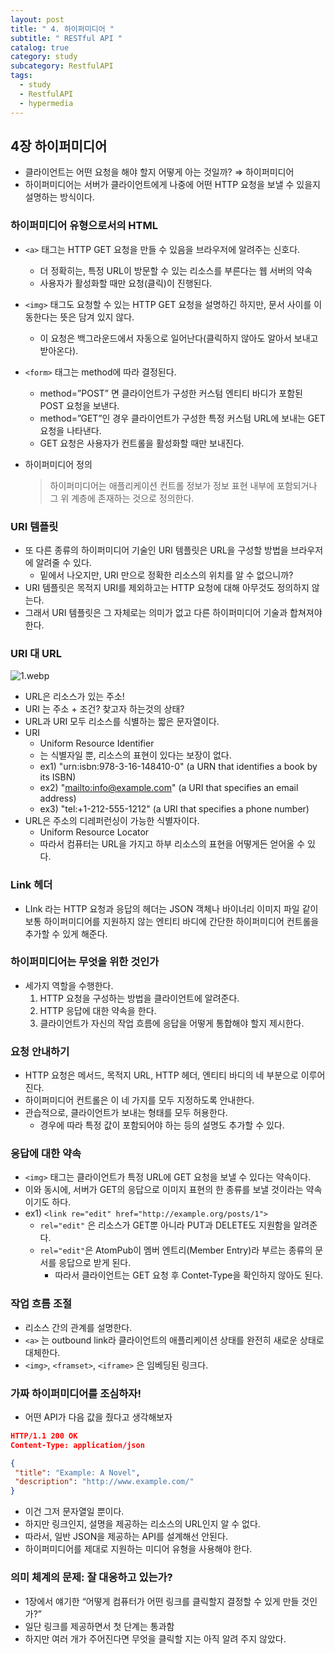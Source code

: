 ```yaml
---
layout: post
title: " 4. 하이퍼미디어 "
subtitle: " RESTful API "
catalog: true
category: study
subcategory: RestfulAPI
tags:
  - study
  - RestfulAPI
  - hypermedia
---
```


## 4장 하이퍼미디어

- 클라이언트는 어떤 요청을 해야 할지 어떻게 아는 것일까? ⇒ 하이퍼미디어
- 하이퍼미디어는 서버가 클라이언트에게 나중에 어떤 HTTP 요청을 보낼 수 있을지 설명하는 방식이다.

### 하이퍼미디어 유형으로서의 HTML

- `<a>` 태그는 HTTP GET 요청을 만들 수 있음을 브라우저에 알려주는 신호다.
    - 더 정확히는, 특정 URL이 방문할 수 있는 리소스를 부른다는 웹 서버의 약속
    - 사용자가 활성화할 때만 요청(클릭)이 진행된다.
- `<img>` 태그도 요청할 수 있는 HTTP GET 요청을 설명하긴 하지만, 문서 사이를 이동한다는 뜻은 담겨 있지 않다.
    - 이 요청은 백그라운드에서 자동으로 일어난다(클릭하지 않아도 알아서 보내고 받아온다).
- `<form>` 태그는 method에 따라 결정된다.
    - method=”POST” 면 클라이언트가 구성한 커스텀 엔티티 바디가 포함된 POST 요청을 보낸다.
    - method=”GET”인 경우 클라이언트가 구성한 특정 커스텀 URL에 보내는 GET 요청을 나타낸다.
    - GET 요청은 사용자가 컨트롤을 활성화할 때만 보내진다.
- 하이퍼미디어 정의
    
    > 하이퍼미디어는 애플리케이션 컨트롤 정보가 정보 표현 내부에 포함되거나 그 위 계층에 존재하는 것으로 정의한다.
    > 

### URI 템플릿

- 또 다른 종류의 하이퍼미디어 기술인 URI 템플릿은 URL을 구성할 방법을 브라우저에 알려줄 수 있다.
    - 밑에서 나오지만, URI 만으로 정확한 리소스의 위치를 알 수 없으니까?
- URI 템플릿은 목적지 URI를 제외하고는 HTTP 요청에 대해 아무것도 정의하지 않는다.
- 그래서 URI 템플릿은 그 자체로는 의미가 없고 다른 하이퍼미디어 기술과 합쳐져야 한다.

### URI 대 URL

![1.webp](https://cdn.jsdelivr.net/gh/importunate-dev/importunate-dev.github.io/img/study/RestfulAPI/240918/1.webp)
- URL은 리소스가 있는 주소!
- URI 는 주소 + 조건? 찾고자 하는것의 상태?
- URL과 URI 모두 리소스를 식별하는 짧은 문자열이다.
- URI
    - Uniform Resource Identifier
    - 는 식별자일 뿐, 리소스의 표현이 있다는 보장이 없다.
    - ex1) "urn:isbn:978-3-16-148410-0" (a URN that identifies a book by its ISBN)
    - ex2) "[mailto:info@example.com](mailto:info@example.com)" (a URI that specifies an email address)
    - ex3) "tel:+1-212-555-1212" (a URI that specifies a phone number)
- URL은 주소의 디레퍼런싱이 가능한 식별자이다.
    - Uniform Resource Locator
    - 따라서 컴퓨터는 URL을 가지고 하부 리소스의 표현을 어떻게든 얻어올 수 있다.

### Link 헤더

- LInk 라는 HTTP 요청과 응답의 헤더는 JSON 객체나 바이너리 이미지 파일 같이 보통 하이퍼미디어를 지원하지 않는 엔티티 바디에 간단한 하이퍼미디어 컨트롤을 추가할 수 있게 해준다.

### 하이퍼미디어는 무엇을 위한 것인가

- 세가지 역할을 수행한다.
    1. HTTP 요청을 구성하는 방법을 클라이언트에 알려준다.
    2. HTTP 응답에 대한 약속을 한다.
    3. 클라이언트가 자신의 작업 흐름에 응답을 어떻게 통합해야 할지 제시한다.

### 요청 안내하기

- HTTP 요청은 메서드, 목적지 URL, HTTP 헤더, 엔티티 바디의 네 부분으로 이루어진다.
- 하이퍼미디어 컨트롤은 이 네 가지를 모두 지정하도록 안내한다.
- 관습적으로, 클라이언트가 보내는 형태를 모두 허용한다.
    - 경우에 따라 특정 값이 포함되어야 하는 등의 설명도 추가할 수 있다.

### 응답에 대한 약속

- `<img>` 태그는 클라이언트가 특정 URL에 GET 요청을 보낼 수 있다는 약속이다.
- 이와 동시에, 서버가 GET의 응답으로 이미지 표현의 한 종류를 보낼 것이라는 약속이기도 하다.
- ex1) `<link re="edit" href="http://example.org/posts/1">`
    - `rel="edit"` 은 리소스가 GET뿐 아니라 PUT과 DELETE도 지원함을 알려준다.
    - `rel="edit"`은 AtomPub이 멤버 엔트리(Member Entry)라 부르는 종류의 문서를 응답으로 받게 된다.
        - 따라서 클라이언트는 GET 요청 후 Contet-Type을 확인하지 않아도 된다.

### 작업 흐름 조절

- 리소스 간의 관계를 설명한다.
- `<a>` 는 outbound link라 클라이언트의 애플리케이션 상태를 완전히 새로운 상태로 대체한다.
- `<img>`, `<framset>`, `<iframe>` 은 임베딩된 링크다.

### 가짜 하이퍼미디어를 조심하자!

- 어떤 API가 다음 값을 줬다고 생각해보자

```json
HTTP/1.1 200 OK
Content-Type: application/json

{
 "title": "Example: A Novel",
 "description": "http://www.example.com/"
}
```

- 이건 그저 문자열일 뿐이다.
- 하지만 링크인지, 설명을 제공하는 리소스의 URL인지 알 수 없다.
- 따라서, 일반 JSON을 제공하는 API를 설계해선 안된다.
- 하이퍼미디어를 제대로 지원하는 미디어 유형을 사용해야 한다.

### 의미 체계의 문제: 잘 대응하고 있는가?

- 1장에서 얘기한 “어떻게 컴퓨터가 어떤 링크를 클릭할지 결정할 수 있게 만들 것인가?”
- 일단 링크를 제공하면서 첫 단계는 통과함
- 하지만 여러 개가 주어진다면 무엇을 클릭할 지는 아직 알려 주지 않았다.